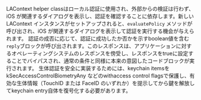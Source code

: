 LAContext helper classはローカル認証に使用され、外部からの検証は行わず、iOS が関連するダイアログを表示し、認証を確認することに依存します。新しい LAContext インスタンスがセットアップされると、`evaluatePolicy` メソッドが呼び出され、iOS が関連するダイアログを表示して認証を実行する機会が与えられます。
認証の成否に応じて、認証に成功したか否かを示すboolean値を含む`reply`ブロックが呼び出されます。このレスポンスは、アプリケーションに対するオペレーティングシステムのレスポンスを傍受し、レスポンスをtrueに設定することでバイパスされ、通常の条件と同様に本来の意図したコードブロックが実行されます。
生体認証を安全に実装するためには、keychain itemsを kSecAccessControlBiometryAny などのwithaccess control flagsで保護し、有効な生体情報（TouchID または FaceID のいずれか）を提示してから鍵を解放してkeychain entry自体を復号化する必要があります。

